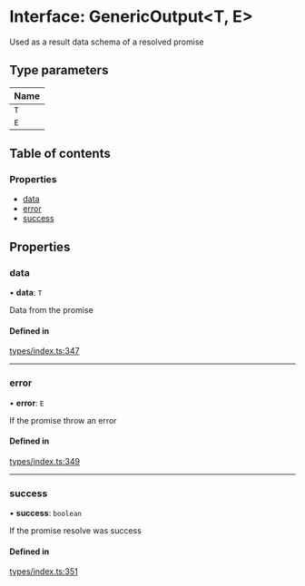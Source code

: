 # Interface: GenericOutput<T, E\>

Used as a result data schema of a resolved promise

## Type parameters

| Name |
| :------ |
| `T` |
| `E` |

## Table of contents

### Properties

- [data](GenericOutput.md#data)
- [error](GenericOutput.md#error)
- [success](GenericOutput.md#success)

## Properties

### data

• **data**: `T`

Data from the promise

#### Defined in

[types/index.ts:347](https://github.com/nevermined-io/components-catalog/blob/0f39118/lib/src/types/index.ts#L347)

___

### error

• **error**: `E`

If the promise throw an error

#### Defined in

[types/index.ts:349](https://github.com/nevermined-io/components-catalog/blob/0f39118/lib/src/types/index.ts#L349)

___

### success

• **success**: `boolean`

If the promise resolve was success

#### Defined in

[types/index.ts:351](https://github.com/nevermined-io/components-catalog/blob/0f39118/lib/src/types/index.ts#L351)
